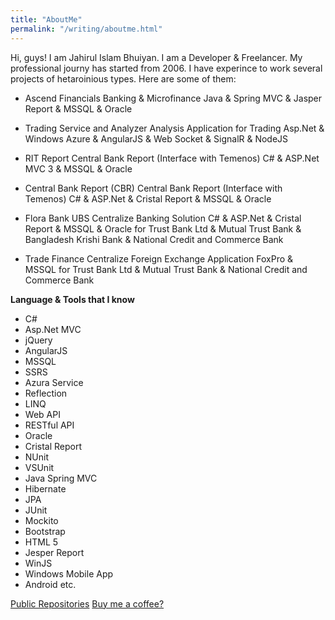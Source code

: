 ```yaml
---
title: "AboutMe"
permalink: "/writing/aboutme.html"
---
```


Hi, guys! I am Jahirul Islam Bhuiyan. I am a Developer & Freelancer. My professional journy has started from 2006. I have experince to work several projects of hetaroinious types. Here are some of them:

- Ascend Financials
  Banking & Microfinance
  Java & Spring MVC & Jasper Report & MSSQL & Oracle

- Trading Service and Analyzer
  Analysis Application for Trading
  Asp.Net & Windows Azure & AngularJS & Web Socket & SignalR & NodeJS 

- RIT Report
  Central Bank Report (Interface with Temenos)
  C# & ASP.Net MVC 3 & MSSQL & Oracle

- Central Bank Report (CBR)
  Central Bank Report (Interface with Temenos)
  C# & ASP.Net & Cristal Report & MSSQL & Oracle

- Flora Bank UBS
  Centralize Banking Solution
  C# & ASP.Net & Cristal Report & MSSQL & Oracle
  for Trust Bank Ltd & Mutual Trust Bank & Bangladesh Krishi Bank & National Credit and Commerce Bank

- Trade Finance
  Centralize Foreign Exchange Application
  FoxPro & MSSQL
  for Trust Bank Ltd & Mutual Trust Bank & National Credit and Commerce Bank


**Language & Tools that I know**

- C# 
- Asp.Net MVC 
- jQuery 
- AngularJS 
- MSSQL 
- SSRS 
- Azura Service 
- Reflection 
- LINQ 
- Web API 
- RESTful API 
- Oracle 
- Cristal Report 
- NUnit 
- VSUnit 
- Java Spring MVC 
- Hibernate 
- JPA 
- JUnit 
- Mockito 
- Bootstrap 
- HTML 5 
- Jesper Report 
- WinJS 
- Windows Mobile App 
- Android 
etc. 

<a class="btn btn-danger" href="https://github.com/rajumjib?tab=repositories"><i class="fa fa-download"></i> Public Repositories</a> <a target="_blank" class="btn btn-warning" href="https://www.buymeacoffee.com/rajumjib"><i class="fa fa-coffee"></i> Buy me a coffee?</a>
